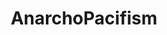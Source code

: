 ---
title: AnarchoPacifism
crosslinks:
- Anarchism
- AnarchismOnline
- BannedFromAnarchism
- KotakuInAction
- uncensorednews
---